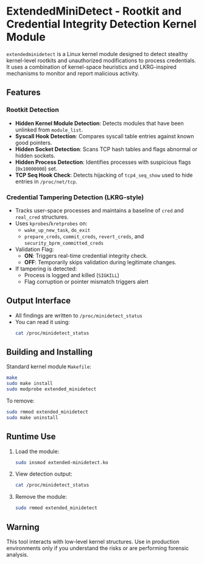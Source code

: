 # ExtendedMiniDetect - Rootkit and Credential Integrity Detection Kernel Module

`extendedminidetect` is a Linux kernel module designed to detect stealthy kernel-level rootkits and unauthorized modifications to process credentials. It uses a combination of kernel-space heuristics and LKRG-inspired mechanisms to monitor and report malicious activity.

## Features

### Rootkit Detection

- **Hidden Kernel Module Detection**: Detects modules that have been unlinked from `module_list`.
- **Syscall Hook Detection**: Compares syscall table entries against known good pointers.
- **Hidden Socket Detection**: Scans TCP hash tables and flags abnormal or hidden sockets.
- **Hidden Process Detection**: Identifies processes with suspicious flags (`0x10000000`) set.
- **TCP Seq Hook Check**: Detects hijacking of `tcp4_seq_show` used to hide entries in `/proc/net/tcp`.

### Credential Tampering Detection (LKRG-style)

- Tracks user-space processes and maintains a baseline of `cred` and `real_cred` structures.
- Uses `kprobes`/`kretprobes` on:
  - `wake_up_new_task`, `do_exit`
  - `prepare_creds`, `commit_creds`, `revert_creds`, and `security_bprm_committed_creds`
- Validation Flag:
  - **ON**: Triggers real-time credential integrity check.
  - **OFF**: Temporarily skips validation during legitimate changes.
- If tampering is detected:
  - Process is logged and killed (`SIGKILL`)
  - Flag corruption or pointer mismatch triggers alert

## Output Interface

- All findings are written to `/proc/minidetect_status`
- You can read it using:
  ```bash
  cat /proc/minidetect_status
  ```

## Building and Installing

Standard kernel module `Makefile`:

```bash
make                
sudo make install   
sudo modprobe extended_minidetect  
```

To remove:

```bash
sudo rmmod extended_minidetect
sudo make uninstall
```

## Runtime Use

1. Load the module:
   ```bash
   sudo insmod extended-minidetect.ko
   ```

2. View detection output:
   ```bash
   cat /proc/minidetect_status
   ```

3. Remove the module:
   ```bash
   sudo rmmod extended_minidetect
   ```

## Warning

This tool interacts with low-level kernel structures. Use in production environments only if you understand the risks or are performing forensic analysis.


